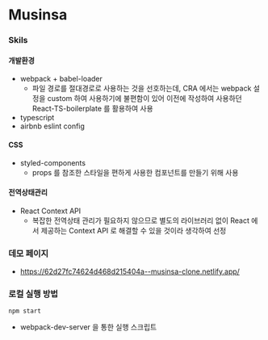 # Musinsa

### Skils

#### 개발환경

- webpack + babel-loader
  - 파일 경로를 절대경로로 사용하는 것을 선호하는데, CRA 에서는 webpack 설정을 custom 하여 사용하기에 불편함이 있어 이전에 작성하여 사용하던 React-TS-boilerplate 를 활용하여 사용
- typescript
- airbnb eslint config

#### CSS

- styled-components
  - props 를 참조한 스타일을 편하게 사용한 컴포넌트를 만들기 위해 사용

#### 전역상태관리

- React Context API
  - 복잡한 전역상태 관리가 필요하지 않으므로 별도의 라이브러리 없이 React 에서 제공하는 Context API 로 해결할 수 있을 것이라 생각하여 선정

### 데모 페이지

- https://62d27fc74624d468d215404a--musinsa-clone.netlify.app/

### 로컬 실행 방법

`npm start`

- webpack-dev-server 을 통한 실행 스크립트

